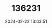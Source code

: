 ---
title: "136231"
category: "Spermophilus pallidicauda"
draft: false
date: 2024-02-22 13:03:51
languages:
  Chinese: ["Neimeng Huangshu"]
  English: ["Pallid Ground Squirrel"]
---